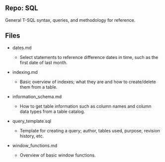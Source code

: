 ## Repo: SQL
General T-SQL syntax, queries, and methodology for reference.

## Files
* dates.md
  * Select statements to reference difference dates in time, such as the first date of last month.

* indexing.md
  * Basic overview of indexes; what they are and how to create/delete them from a table.

* information_schema.md
  * How to get table information such as column names and column data types from a table catalog.

* query_template.sql
  * Template for creating a query; author, tables used, purpose, revision history, etc.

* window_functions.md
  * Overview of basic window functions.
